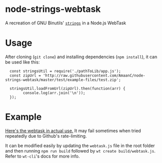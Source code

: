 # node-strings-webtask
A recreation of GNU Binutils' [`strings`](https://en.wikipedia.org/wiki/Strings_(Unix)) in a Node.js WebTask

# Usage

After cloning (`git clone`) and installing dependencies (`npm install`), it can be used like this:

      const stringsUtil = require('./pathToLib/app.js');
      const zipUrl = 'http://raw.githubusercontent.com/AmaanC/node-strings-webtask/master/test/example-files/test.zip';
      
      stringsUtil.loadFromUrl(zipUrl).then(function(arr) {
            console.log(arr.join('\n'));
      });



# Example

[Here's the webtask in actual use.](https://webtask.it.auth0.com/api/run/wt-amaan_cheval-gmail_com-0/webtask?webtask_no_cache=1&url=https://raw.githubusercontent.com/AmaanC/node-strings-webtask/master/test/example-files/helloWorld) It may fail sometimes when tried repeatedly due to Github's rate-limiting.

It can be modified easily by updating the `webtask.js` file in the root folder and then running `npm run build` followed by `wt create build/webtask.js`. Refer to `wt-cli`'s docs for more info.